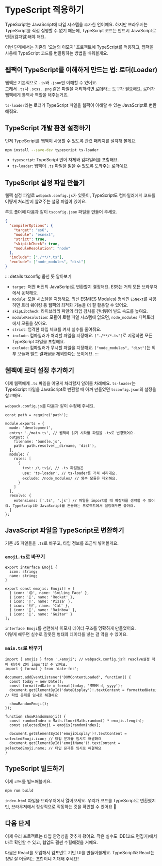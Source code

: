 # TypeScript 적용하기

TypeScript는 JavaScript에 타입 시스템을 추가한 언어예요. 하지만 브라우저는 TypeScript를 직접 실행할 수 없기 때문에, TypeScript 코드는 반드시 JavaScript로 변환(컴파일)해야 해요.

이번 단계에서는 기존의 '오늘의 이모지' 프로젝트에 TypeScript를 적용하고, 웹팩을 사용해 TypeScript 코드를 번들링하는 방법을 배워볼게요.

## 웹팩이 TypeScript를 이해하게 만드는 법: 로더(Loader)

웹팩은 기본적으로 `.js`와 `.json`만 이해할 수 있어요.  
그래서 `.ts`나 `.scss`, `.png` 같은 파일을 처리하려면 [로더](../reference/loader.md)라는 도구가 필요해요. 로더가 웹팩에게 통역사 역할을 해주는거죠.

`ts-loader`라는 로더가 TypeScript 파일을 웹팩이 이해할 수 있는 JavaScript로 변환해줘요.

## TypeScript 개발 환경 설정하기

먼저 TypeScript를 웹팩이 사용할 수 있도록 관련 패키지를 설치해 볼게요.

```bash
npm install --save-dev typescript ts-loader
```

- `typescript`: TypeScript 언어 자체와 컴파일러를 포함해요.
- `ts-loader`: 웹팩이 `.ts` 파일을 읽을 수 있도록 도와주는 로더예요.

## TypeScript 설정 파일 만들기

웹팩 설정 파일로 `webpack.config.js`가 있듯이, TypeScript도 컴파일러에게 코드를 어떻게 처리할지 알려주는 설정 파일이 있어요.

루트 폴더에 다음과 같이 `tsconfig.json` 파일을 만들어 주세요.

```json
{
  "compilerOptions": {
    "target": "es6",
    "module": "esnext",
    "strict": true,
    "skipLibCheck": true,
    "moduleResolution": "node"
  },
  "include": ["./**/*.ts"],
  "exclude": ["node_modules", "dist"]
}
```

::: details tsconfig 옵션 뜻 알아보기

- `target`: 어떤 버전의 JavaScript로 변환할지 결정해요. ES5는 거의 모든 브라우저에서 동작해요.
- `module`: 모듈 시스템을 지정해요. 최신 ESM(ES Modules) 형식인 `ESNext`를 사용하면 트리 쉐이킹 등 웹팩의 최적화 기능을 더 잘 활용할 수 있어요.
- `skipLibCheck`: 라이브러리 파일의 타입 검사를 건너뛰어 빌드 속도를 높여요.
- `moduleResolution`: 모듈이 로컬 파일 시스템에 없으면, `node_modules` 디렉토리에서 모듈을 찾아요.
- `strict`: 엄격한 타입 체크를 켜서 실수를 줄여줘요.
- `include`: 컴파일러가 처리할 파일을 지정해요. `["./**/*.ts"]`로 지정하면 모든 TypeScript 파일을 포함해요.
- `exclude`: 컴파일러가 무시할 파일을 지정해요. `["node_modules", "dist"]`는 외부 모듈과 빌드 결과물을 제외한다는 뜻이에요.
:::

## 웹팩에 로더 설정 추가하기

이제 웹팩에게 `.ts` 파일을 어떻게 처리할지 알려줄 차례예요. `ts-loader`는 TypeScript 파일을 JavaScript로 변환할 때 아까 만들었던 `tsconfig.json`의 설정을 참고해요.

`webpack.config.js`를 다음과 같이 수정해 주세요.

```js{5-5,10-21}
const path = require('path');

module.exports = {
  mode: 'development',
  entry: './main.ts', // 웹팩이 읽기 시작할 파일을 .ts로 변경했어요.
  output: {
    filename: 'bundle.js',
    path: path.resolve(__dirname, 'dist'),
  },
  module: {
    rules: [
      {
        test: /\.ts$/, // .ts 파일들은
        use: 'ts-loader', // ts-loader를 거쳐 처리돼요.
        exclude: /node_modules/ // 외부 모듈은 제외해요.
      }
    ]
  },
  resolve: {
    extensions: ['.ts', '.js'] // 파일을 import할 때 확장자를 생략할 수 있어요. TypeScript와 JavaScript를 혼용하는 프로젝트에서 설정해두면 좋아요.
  }
};
```

## JavaScript 파일을 TypeScript로 변환하기

기존 JS 파일들을 `.ts`로 바꾸고, 타입 정보를 조금씩 넣어볼게요.

### `emoji.ts`로 바꾸기

```ts{1-4,6-6}
export interface Emoji {
  icon: string;
  name: string;
}

export const emojis: Emoji[] = [
  { icon: '😊', name: 'Smiling Face' },
  { icon: '🚀', name: 'Rocket' },
  { icon: '🍕', name: 'Pizza' },
  { icon: '🐱', name: 'Cat' },
  { icon: '🌈', name: 'Rainbow' },
  { icon: '🎸', name: 'Guitar' }
];
```

`interface Emoji`를 선언해서 이모지 데이터 구조를 명확하게 만들었어요.  
이렇게 해두면 실수로 잘못된 형태의 데이터를 넣는 걸 막을 수 있어요.


### `main.ts`로 바꾸기

```ts{1-1,7-7,16-17}
import { emojis } from './emoji'; // webpack.config.js의 resolve설정 덕에 확장자 없이 import할 수 있어요.
import { format } from 'date-fns';

document.addEventListener('DOMContentLoaded', function() {
  const today = new Date();
  const formattedDate = format(today, 'MMMM d, yyyy');
  document.getElementById('dateDisplay')!.textContent = formattedDate; // 타입 문제를 임시로 해결해요
  
  showRandomEmoji();
});

function showRandomEmoji() {
  const randomIndex = Math.floor(Math.random() * emojis.length);
  const selectedEmoji = emojis[randomIndex];
  
  document.getElementById('emojiDisplay')!.textContent = selectedEmoji.icon; // 타입 문제를 임시로 해결해요
  document.getElementById('emojiName')!.textContent = selectedEmoji.name; // 타입 문제를 임시로 해결해요
}
```

## TypeScript 빌드하기

이제 코드를 빌드해볼게요.

```bash
npm run build
```

`index.html` 파일을 브라우저에서 열어보세요. 우리가 코드를 TypeScript로 변환했지만, 브라우저에서 정상적으로 작동하는 것을 확인할 수 있어요 👏


## 다음 단계

이제 우리 프로젝트는 타입 안정성을 갖추게 됐어요. 작은 실수도 IDE(코드 편집기)에서 바로 확인할 수 있고, 협업도 훨씬 수월해졌을 거예요.

다음은 React를 도입해서 컴포넌트 기반 UI를 만들어볼게요. TypeScript와 React는 정말 잘 어울리는 조합이니 기대해 주세요!